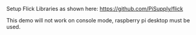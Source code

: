 Setup Flick Libraries as shown here:
https://github.com/PiSupply/flick

This demo will not work on console mode, raspberry pi desktop must be used.
